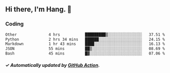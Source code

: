 ## Hi there, I'm Hang. 👋

### Coding

<!--START_SECTION:waka-->

```txt
Other              4 hrs           █████████▒░░░░░░░░░░░░░░░   37.51 %
Python             2 hrs 34 mins   ██████░░░░░░░░░░░░░░░░░░░   24.15 %
Markdown           1 hr 43 mins    ████░░░░░░░░░░░░░░░░░░░░░   16.13 %
JSON               55 mins         ██▒░░░░░░░░░░░░░░░░░░░░░░   08.69 %
Bash               45 mins         █▓░░░░░░░░░░░░░░░░░░░░░░░   07.06 %
```

<!--END_SECTION:waka-->

##### ✓ Automatically updated by [GitHub Action](https://github.com/huhuhang/huhuhang/actions).
